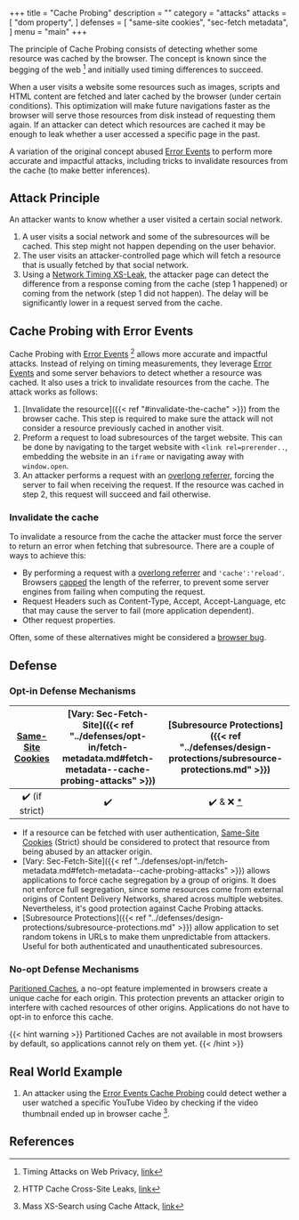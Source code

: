 +++
title = "Cache Probing"
description = ""
category = "attacks"
attacks = [
    "dom property",
]
defenses = [
    "same-site cookies",
    "sec-fetch metadata",
]
menu = "main"
+++

The principle of Cache Probing consists of detecting whether some resource was cached by the browser. The concept is known since the begging of the web [^4] and initially used timing differences to succeed. 

When a user visits a website some resources such as images, scripts and HTML content are fetched and later cached by the browser (under certain conditions). This optimization will make future navigations faster as the browser will serve those resources from disk instead of requesting them again. If an attacker can detect which 
resources are cached it may be enough to leak whether a user accessed a specific page in the past.

A variation of the original concept abused [Error Events](https://TODO-REFFERSUBSECTIONBELLOW) to perform more accurate and impactful attacks, including tricks to invalidate resources from the cache (to make better inferences).

## Attack Principle

An attacker wants to know whether a user visited a certain social network.

1. A user visits a social network and some of the subresources will be cached. This step might not happen depending on the user behavior.
2. The user visits an attacker-controlled page which will fetch a resource that is usually fetched by that social network. 
3. Using a [Network Timing XS-Leak](https://TODO), the attacker page can detect the difference from a response coming from the cache (step 1 happened) or coming from the network (step 1 did not happen). The delay will be significantly lower in a request served from the cache.

## Cache Probing with Error Events

Cache Probing with [Error Events](https://TODO-REFFERSUBSECTIONBELLOW) [^2] allows more accurate and impactful attacks. Instead of relying on timing measurements, they leverage [Error Events](https://TODO-REFFERSUBSECTIONBELLOW) and some server behaviors to detect whether a resource was cached. It also uses a trick to invalidate resources from the cache. The attack works as follows:

1. [Invalidate the resource]({{< ref "#invalidate-the-cache" >}}) from the browser cache. This step is required to make sure the attack will not consider a resource previously cached in another visit.
2. Preform a request to load subresources of the target website. This can be done by navigating to the target website with `<link rel=prerender..`, embedding the website in an `iframe` or navigating away with `window.open`.
3. An attacker performs a request with an [overlong referrer](https://lists.archive.carbon60.com/apache/users/316239), forcing the server to fail when receiving the request. If the resource was cached in step 2, this request will succeed and fail otherwise.

### Invalidate the cache

To invalidate a resource from the cache the attacker must force the server to return an error when fetching that subresource. There are a couple of ways to achieve this:

- By performing a request with a [overlong referrer](https://lists.archive.carbon60.com/apache/users/316239) and `'cache':'reload'`. Browsers [capped]((https://github.com/whatwg/fetch/issues/903)) the length of the referrer, to prevent some server engines from failing when computing the request.
- Request Headers such as Content-Type, Accept, Accept-Language, etc that may cause the server to fail (more application dependent).
- Other request properties.

Often, some of these alternatives might be considered a [browser bug](https://bugs.chromium.org/p/chromium/issues/detail?id=959789#c9).

## Defense

### Opt-in Defense Mechanisms

| [Same-Site Cookies](https://TODO)   | [Vary: Sec-Fetch-Site]({{< ref "../defenses/opt-in/fetch-metadata.md#fetch-metadata--cache-probing-attacks" >}})  | [Subresource Protections]({{< ref "../defenses/design-protections/subresource-protections.md" >}}) |
|:---------------------------------:|:-------------------------------------:|:---------------------------------------:|
|        ✔️ (if strict)             |                  ✔️                   |   ✔️ & ❌ [*](https://TODO-referdeploysectioninsubresourceprotection)   | 

- If a resource can be fetched with user authentication, [Same-Site Cookies](https://TODO) (Strict) should be considered to protect that resource from being abused by an attacker origin.
- [Vary: Sec-Fetch-Site]({{< ref "../defenses/opt-in/fetch-metadata.md#fetch-metadata--cache-probing-attacks" >}}) allows applications to force cache segregation by a group of origins. It does not enforce full segregation, since some resources come from external origins of Content Delivery Networks, shared across multiple websites. Nevertheless, it's good protection against Cache Probing attacks.
- [Subresource Protections]({{< ref "../defenses/design-protections/subresource-protections.md" >}}) allow application to set random tokens in URLs to make them unpredictable from attackers. Useful for both authenticated and unauthenticated subresources.

### No-opt Defense Mechanisms

[Paritioned Caches](https://TODO), a no-opt feature implemented in browsers create a unique cache for each origin. This protection prevents an attacker origin to interfere with cached resources of other origins. Applications do not have to opt-in to enforce this cache.

{{< hint warning >}}
Partitioned Caches are not available in most browsers by default, so applications cannot rely on them yet.
{{< /hint >}}

## Real World Example

1. An attacker using the [Error Events Cache Probing](https://TODO) could detect wether a user watched a specific YouTube Video by checking if the video thumbnail ended up in browser cache [^3].

## References

[^1]: Abusing HTTP Status Codes to Expose Private Information, [link](https://www.grepular.com/Abusing_HTTP_Status_Codes_to_Expose_Private_Information)
[^2]: HTTP Cache Cross-Site Leaks, [link](http://sirdarckcat.blogspot.com/2019/03/http-cache-cross-site-leaks.html)
[^3]: Mass XS-Search using Cache Attack, [link](https://terjanq.github.io/Bug-Bounty/Google/cache-attack-06jd2d2mz2r0/index.html#VIII-YouTube-watching-history)
[^4]: Timing Attacks on Web Privacy, [link](http://www.cs.jhu.edu/~fabian/courses/CS600.424/course_papers/webtiming.pdf)
